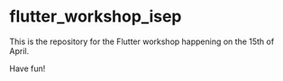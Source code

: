 # flutter_workshop_isep

This is the repository for the Flutter workshop happening on the 15th of April.

Have fun!
